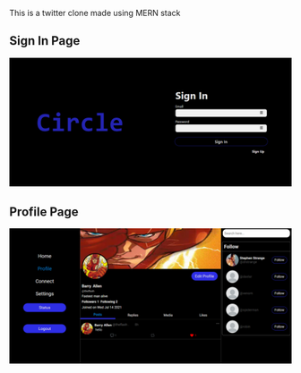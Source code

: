 This is a twitter clone made using MERN stack
<h2>Sign In Page</h2>
<img src="screenshot/loginpage.png"/>
<h2>Profile Page</h2>
<img src="screenshot/profilepage.png"/>

